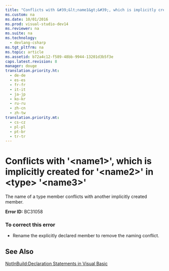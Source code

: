 ```yaml
---
title: "Conflicts with &#39;&lt;name1&gt;&#39;, which is implicitly created for &#39;&lt;name2&gt;&#39; in &lt;type&gt; &#39;&lt;name3&gt;&#39;"
ms.custom: na
ms.date: 10/01/2016
ms.prod: visual-studio-dev14
ms.reviewer: na
ms.suite: na
ms.technology: 
  - devlang-csharp
ms.tgt_pltfrm: na
ms.topic: article
ms.assetid: b72a4c12-f589-48bb-9944-13201d3b5f3e
caps.latest.revision: 8
manager: douge
translation.priority.ht: 
  - de-de
  - es-es
  - fr-fr
  - it-it
  - ja-jp
  - ko-kr
  - ru-ru
  - zh-cn
  - zh-tw
translation.priority.mt: 
  - cs-cz
  - pl-pl
  - pt-br
  - tr-tr
---
```

# Conflicts with &#39;&lt;name1&gt;&#39;, which is implicitly created for &#39;&lt;name2&gt;&#39; in &lt;type&gt; &#39;&lt;name3&gt;&#39;
The name of a type member conflicts with another implicitly created member.  
  
 **Error ID:** BC31058  
  
### To correct this error  
  
-   Rename the explicitly declared member to remove the naming conflict.  
  
## See Also  
 [NotInBuild:Declaration Statements in Visual Basic](assetId:///81f3c398-f45c-4d95-80bf-aa39d1a0fb30)